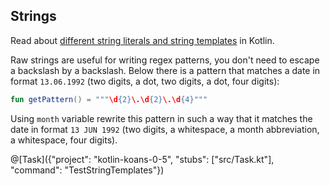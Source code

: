 ## Strings

Read about [different string literals and string templates](http://kotlinlang.org/docs/reference/basic-types.html#string-literals) in Kotlin.

Raw strings are useful for writing regex patterns, you don't need to escape a backslash by a backslash.
Below there is a pattern that matches a date in format `13.06.1992` (two digits, a dot, two digits, a dot, four digits):

```kotlin
fun getPattern() = """\d{2}\.\d{2}\.\d{4}"""
```

Using `month` variable rewrite this pattern in such a way that it matches the date in format `13 JUN 1992`
(two digits, a whitespace, a month abbreviation, a whitespace, four digits).

@[Task]({"project": "kotlin-koans-0-5", "stubs": ["src/Task.kt"], "command": "TestStringTemplates"})